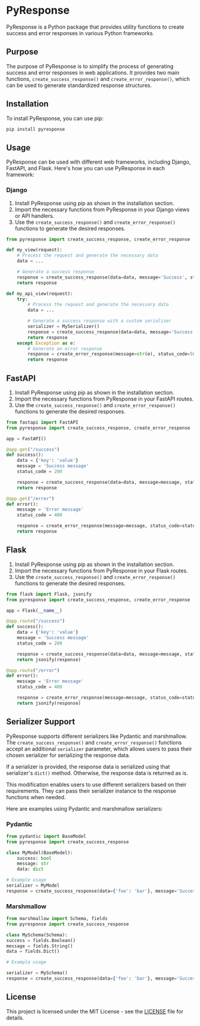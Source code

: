 # PyResponse

PyResponse is a Python package that provides utility functions to create success and error responses in various Python frameworks.

## Purpose

The purpose of PyResponse is to simplify the process of generating success and error responses in web applications. It provides two main functions, `create_success_response()` and `create_error_response()`, which can be used to generate standardized response structures.

## Installation

To install PyResponse, you can use pip:

```bash
pip install pyresponse

```

## Usage

PyResponse can be used with different web frameworks, including Django, FastAPI, and Flask. Here's how you can use PyResponse in each framework:

### Django

1. Install PyResponse using pip as shown in the installation section.
2. Import the necessary functions from PyResponse in your Django views or API handlers.
3. Use the `create_success_response()` and `create_error_response()` functions to generate the desired responses.

```python
from pyresponse import create_success_response, create_error_response

def my_view(request):
    # Process the request and generate the necessary data
    data = ...

    # Generate a success response
    response = create_success_response(data=data, message='Success', status_code=200)
    return response

def my_api_view(request):
    try:
        # Process the request and generate the necessary data
        data = ...

        # Generate a success response with a custom serializer
        serializer = MySerializer()
        response = create_success_response(data=data, message='Success', serializer=serializer, status_code=200)
        return response
    except Exception as e:
        # Generate an error response
        response = create_error_response(message=str(e), status_code=500)
        return response
```

## FastAPI

1. Install PyResponse using pip as shown in the installation section.
2. Import the necessary functions from PyResponse in your FastAPI routes.
3. Use the `create_success_response()` and `create_error_response()` functions to generate the desired responses.

```python
from fastapi import FastAPI
from pyresponse import create_success_response, create_error_response

app = FastAPI()

@app.get("/success")
def success():
    data = {'key': 'value'}
    message = 'Success message'
    status_code = 200

    response = create_success_response(data=data, message=message, status_code=status_code)
    return response

@app.get("/error")
def error():
    message = 'Error message'
    status_code = 400

    response = create_error_response(message=message, status_code=status_code)
    return response
```

## Flask

1. Install PyResponse using pip as shown in the installation section.
2. Import the necessary functions from PyResponse in your Flask routes.
3. Use the `create_success_response()` and `create_error_response()` functions to generate the desired responses.

```python
from flask import Flask, jsonify
from pyresponse import create_success_response, create_error_response

app = Flask(__name__)

@app.route("/success")
def success():
    data = {'key': 'value'}
    message = 'Success message'
    status_code = 200

    response = create_success_response(data=data, message=message, status_code=status_code)
    return jsonify(response)

@app.route("/error")
def error():
    message = 'Error message'
    status_code = 400

    response = create_error_response(message=message, status_code=status_code)
    return jsonify(response)
```

## Serializer Support

PyResponse supports different serializers like Pydantic and marshmallow. The `create_success_response()` and `create_error_response()` functions accept an additional `serializer` parameter, which allows users to pass their chosen serializer for serializing the response data.

If a serializer is provided, the response data is serialized using that serializer's `dict()` method. Otherwise, the response data is returned as is.

This modification enables users to use different serializers based on their requirements. They can pass their serializer instance to the response functions when needed.

Here are examples using Pydantic and marshmallow serializers:

### Pydantic

```python
from pydantic import BaseModel
from pyresponse import create_success_response

class MyModel(BaseModel):
    success: bool
    message: str
    data: dict

# Example usage
serializer = MyModel
response = create_success_response(data={'foo': 'bar'}, message='Success', serializer=serializer)
```

### Marshmallow

```python
from marshmallow import Schema, fields
from pyresponse import create_success_response

class MySchema(Schema):
success = fields.Boolean()
message = fields.String()
data = fields.Dict()

# Example usage

serializer = MySchema()
response = create_success_response(data={'foo': 'bar'}, message='Success', serializer=serializer)
```

## License

This project is licensed under the MIT License - see the [LICENSE](LICENSE) file for details.
